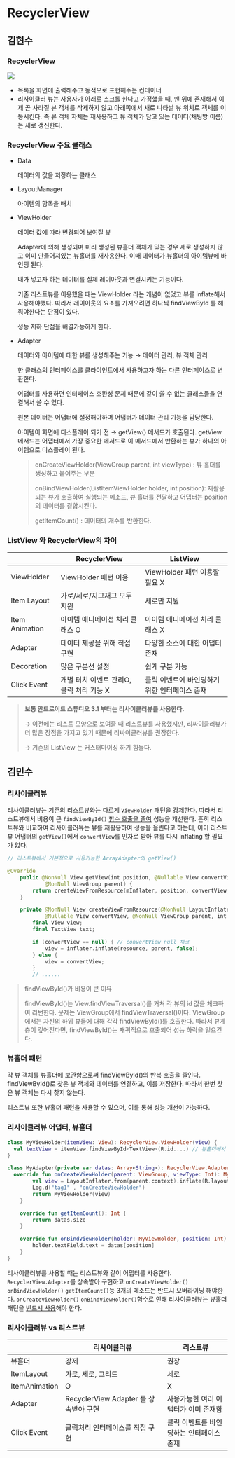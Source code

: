 # RecyclerView

## 김현수

### RecyclerView

<img src="https://img1.daumcdn.net/thumb/R1280x0/?scode=mtistory2&fname=https%3A%2F%2Fblog.kakaocdn.net%2Fdn%2FcppFDM%2FbtqFeNNBLAn%2FvmQ8iqjZ5GQ0zKgIsKE6gk%2Fimg.png"/>

- 목록을 화면에 출력해주고 동적으로 표현해주는 컨테이너 
- 리사이클러 뷰는 사용자가 아래로 스크롤 한다고 가정했을 때, 맨 위에 존재해서 이제 곧 사라질 뷰 객체를 삭제하지 않고 아래쪽에서 새로 나타날 뷰 위치로 객체를 이동시킨다. 즉 뷰 객체 자체는 재사용하고 뷰 객체가 담고 있는 데이터(채팅방 이름)는 새로 갱신한다.

### RecyclerView 주요 클래스

- Data

	데이터의 값을 저장하는 클래스

- LayoutManager

	아이템의 항목을 배치

- ViewHolder 

	데이터 값에 따라 변경되어 보여질 뷰

	Adapter에 의해 생성되며 미리 생성된 뷰홀더 객체가 있는 경우 새로 생성하지 않고 이미 만들어져있는 뷰홀더를 재사용한다. 이때 데이터가 뷰홀더의 아이템뷰에 바인딩 된다.

	내가 넣고자 하는 데이터를 실제 레이아웃과 연결시키는 기능이다.

	기존 리스트뷰를 이용했을 때는 ViewHolder 라는 개념이 없었고 뷰를 inflate해서 사용해야했다. 따라서 레이아웃의 요소를 가져오려면 하나씩 findViewById 를 해줘야한다는 단점이 있다.

	성능 저하 단점을 해결가능하게 한다.

- Adapter

	데이터와 아이템에 대한 뷰를 생성해주는 기능 → 데이터 관리, 뷰 객체 관리

	한 클래스의 인터페이스를 클라이언트에서 사용하고자 하는 다른 인터페이스로 변환한다.

	어댑터를 사용하면 인터페이스 호환성 문제 때문에 같이 쓸 수 없는 클래스들을 연결해서 쓸 수 있다.

	원본 데이터는 어댑터에 설정해야하며 어댑터가 데이터 관리 기능을 담당한다.

	아이템이 화면에 디스플레이 되기 전 → getView() 메서드가 호출된다.
	getView 메서드는 어댑터에서 가장 중요한 메서드로 이 메서드에서 반환하는 뷰가 하나의 아이템으로 디스플레이 된다.

	> onCreateViewHolder(ViewGroup parent, int viewType) : 뷰 홀더를 생성하고 붙여주는 부분
	> 
	> onBindViewHolder(ListItemViewHolder holder, int position): 재활용 되는 뷰가 호출하여 실행되는 메소드, 뷰 홀더를 전달하고 어댑터는 position의 데이터를 결합시킨다.
	> 
	> getItemCount() : 데이터의 개수를 반환한다.

### ListView 와 RecyclerView의 차이 

| |RecyclerView|ListView|
|---|---|---|
|ViewHolder|ViewHolder 패턴 이용|ViewHolder 패턴 이용할 필요 X|
|Item Layout|가로/세로/지그재그 모두 지원|세로만 지원|
|Item Animation|아이템 애니메이션 처리 클래스 O|아이템 애니메이션 처리 클래스 X|
|Adapter|데이터 제공을 위해 직접 구현|다양한 소스에 대한 어댑터 존재|
|Decoration|많은 구분선 설정|	쉽게 구분 가능|
|Click Event|개별 터치 이벤트 관리O, 클릭 처리 기능 X|클릭 이벤트에 바인딩하기 위한 인터페이스 존재|
 

> **보통 안드로이드 스튜디오 3.1 부터는 리사이클러뷰를 사용한다.**
>
> → 이전에는 리스트 모양으로 보여줄 때 리스트뷰를 사용했지만, 리싸이클러뷰가 더 많은 장점을 가지고 있기 때문에 리싸이클러뷰를 권장한다.
>
> → 기존의 ListView 는 커스터마이징 하기 힘들다.

## 김민수

### 리사이클러뷰

리사이클러뷰는 기존의 리스트뷰와는 다르게 `ViewHolder` 패턴을 <u>강제</u>한다. 따라서 리스트뷰에서 비용이 큰 `findViewById()` <u>함수 호출을 줄여</u> 성능을 개선한다. 흔히 리스트뷰와 비교하여 리사이클러뷰는 뷰를 재활용하여 성능을 올린다고 하는데, 이미 리스트뷰 어댑터의 `getView()`에서 `convertView`를 인자로 받아 뷰를 다시 inflating 할 필요가 없다.

```kotlin
// 리스트뷰에서 기본적으로 사용가능한 ArrayAdapter의 getView()

@Override
    public @NonNull View getView(int position, @Nullable View convertView,
            @NonNull ViewGroup parent) {
        return createViewFromResource(mInflater, position, convertView, parent, mResource);
    }

    private @NonNull View createViewFromResource(@NonNull LayoutInflater inflater, int position,
            @Nullable View convertView, @NonNull ViewGroup parent, int resource) {
        final View view;
        final TextView text;

        if (convertView == null) { // convertView null 체크
            view = inflater.inflate(resource, parent, false);
        } else {
            view = convertView;
        }
        // ......
```



> findViewById()가 비용이 큰 이유
>
> findViewById()는 View.findViewTraversal()를 거쳐 각 뷰의 id 값을 체크하여 리턴한다. 문제는 ViewGroup에서 findViewTraversal()이다. ViewGroup에서는 자신의 하위 뷰들에 대해 각각 findViewById()를 호출한다. 따라서 뷰계층이 깊어진다면, findViewById()는 재귀적으로 호출되어 성능 하락을 일으킨다.

### 뷰홀더 패턴

각 뷰 객체를 뷰홀더에 보관함으로써 findViewById()의 반복 호출을 줄인다. findViewById()로 찾은 뷰 객체와 데이터를 연결하고, 이를 저장한다. 따라서 한번 찾은 뷰 객체는 다시 찾지 않는다. 

리스트뷰 또한 뷰홀더 패턴을 사용할 수 있으며, 이를 통해 성능 개선이 가능하다.

### 리사이클러뷰 어댑터, 뷰홀더

``` kotlin
class MyViewHolder(itemView: View): RecyclerView.ViewHolder(view) {
  val textView = itemView.findViewById<TextView>(R.id....) // 뷰홀더에서 데이터와 바인딩될 뷰 객체에 접근하여 멤버로 갖고 있다.
}

class MyAdapter(private var datas: Array<String>): RecyclerView.Adapter<MyViewHolder> {
  override fun onCreateViewHolder(parent: ViewGroup, viewType: Int): MyViewHolder { // 뷰홀더를 생성할 때, 아이템뷰를 inflate하고 뷰홀더의 매개변수로 넣어 리턴한다.
        val view = LayoutInflater.from(parent.context).inflate(R.layout.item, parent, false)
        Log.d("tag1" , "onCreateViewHolder")
        return MyViewHolder(view)
    }

    override fun getItemCount(): Int {
        return datas.size
    }

    override fun onBindViewHolder(holder: MyViewHolder, position: Int) { // 뷰홀더 생성시 할당한 뷰 객체와 데이터만 연결시킨다.
        holder.textField.text = datas[position]
    }
}
```

리사이클러뷰를 사용할 때는 리스트뷰와 같이 어댑터를 사용한다.  `RecyclerView.Adapter`를 상속받아 구현하고 `onCreateViewHolder()` `onBindViewHolder()` `getItemCount()`등 3개의 메소드는 반드시 오버라이딩 해야한다. `onCreateViewHolder()` `onBindViewHolder()`함수로 인해 리사이클러뷰는 뷰홀더 패턴을 <u>반드시 사용</u>해야 한다.

### 리사이클러뷰 vs 리스트뷰

|               | 리사이클러뷰                                      | 리스트뷰                                 |
| ------------- | ------------------------------------------------- | ---------------------------------------- |
| 뷰홀더        | 강제                                              | 권장                                     |
| ItemLayout    | 가로, 세로, 그리드                                | 세로                                     |
| ItemAnimation | O                                                 | X                                        |
| Adapter       | RecyclerView.Adapter<ViewHolder> 를 상속받아 구현 | 사용가능한 여러 어댑터가 이미 존재함     |
| Click Event   | 클릭처리 인터페이스를 직접 구현                   | 클릭 이벤트를 바인딩하는 인터페이스 존재 |
